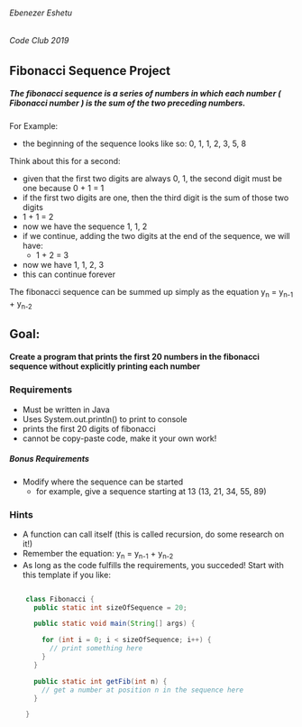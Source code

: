 ###### Ebenezer Eshetu ######
###### Code Club 2019 ######

## Fibonacci Sequence Project ##
##### The fibonacci sequence is a series of numbers in which each number ( Fibonacci number ) is the sum of the two preceding numbers. #####

  For Example:
  - the beginning of the sequence looks like so: 0, 1, 1, 2, 3, 5, 8

  Think about this for a second:
  - given that the first two digits are always 0, 1, the second digit must be one because 0 + 1 = 1
  - if the first two digits are one, then the third digit is the sum of those two digits
  - 1 + 1 = 2
  - now we have the sequence 1, 1, 2
  - if we continue, adding the two digits at the end of the sequence, we will have:
    - 1 + 2 = 3
  - now we have 1, 1, 2, 3
  - this can continue forever

The fibonacci sequence can be summed up simply as the equation y<sub>n</sub> = y<sub>n-1</sub> + y<sub>n-2</sub>

## Goal: ##
#### Create a program that prints the first 20 numbers in the fibonacci sequence without explicitly printing each number ####

### Requirements ###
- Must be written in Java
- Uses System.out.println() to print to console
- prints the first 20 digits of fibonacci
- cannot be copy-paste code, make it your own work!

##### Bonus Requirements #####
  - Modify where the sequence can be started
    - for example, give a sequence starting at 13 (13, 21, 34, 55, 89)

### Hints ###
- A function can call itself (this is called recursion, do some research on it!)
- Remember the equation: y<sub>n</sub> = y<sub>n-1</sub> + y<sub>n-2</sub>
- As long as the code fulfills the requirements, you succeded! Start with this template if you like:

```java

    class Fibonacci {
      public static int sizeOfSequence = 20;

      public static void main(String[] args) {

        for (int i = 0; i < sizeOfSequence; i++) {
          // print something here
        }
      }

      public static int getFib(int n) {
        // get a number at position n in the sequence here
      }

    }

```
